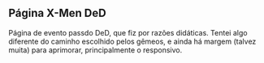 ## Página X-Men DeD

Página de evento passdo DeD, que fiz por razões didáticas.
Tentei algo diferente do caminho escolhido pelos gêmeos, e ainda
há margem (talvez muita) para aprimorar, principalmente o responsivo.
